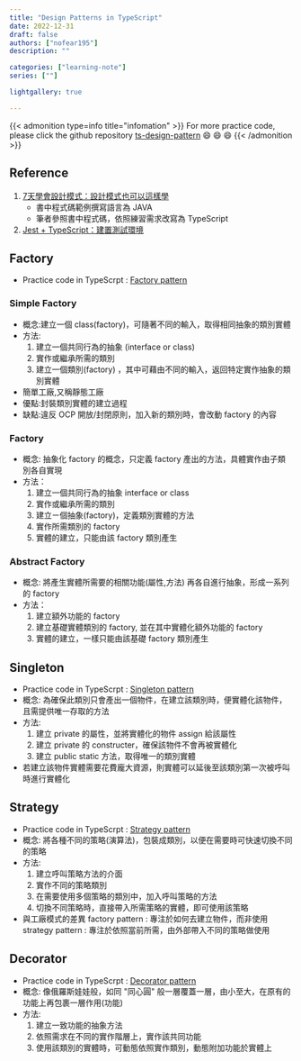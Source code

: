 ```yaml
---
title: "Design Patterns in TypeScript"
date: 2022-12-31
draft: false
authors: ["nofear195"]
description: ""

categories: ["learning-note"]
series: [""]

lightgallery: true

---
```


{{< admonition type=info title="infomation"  >}}
For more practice code, please click the github repository [ts-design-pattern](https://github.com/nofear195/ts-design-pattern) :smile: :smile: :smile:
{{< /admonition >}}

## Reference

1. [7天學會設計模式：設計模式也可以這樣學](https://www.drmaster.com.tw/Bookinfo.asp?BookID=MP22251)
    - 書中程式碼範例撰寫語言為 JAVA
    - 筆者參照書中程式碼，依照練習需求改寫為 TypeScript
2. [Jest + TypeScript：建置測試環境](https://titangene.github.io/article/jest-typescript.html)

## Factory

- Practice code in TypeScrpt : [Factory pattern](https://github.com/nofear195/ts-design-pattern/tree/main/src/factory)

### Simple Factory

- 概念:建立一個 class(factory)，可隨著不同的輸入，取得相同抽象的類別實體
- 方法:
    1. 建立一個共同行為的抽象 (interface or class)
    2. 實作或繼承所需的類別
    3. 建立一個類別(factory) ，其中可藉由不同的輸入，返回特定實作抽象的類別實體
- 簡單工廠,又稱靜態工廠
- 優點:封裝類別實體的建立過程
- 缺點:違反 OCP 開放/封閉原則，加入新的類別時，會改動 factory 的內容

### Factory

- 概念: 抽象化 factory 的概念，只定義 factory 產出的方法，具體實作由子類別各自實現
- 方法：
    1. 建立一個共同行為的抽象 interface or class
    2. 實作或繼承所需的類別
    3. 建立ㄧ個抽象(factory)，定義類別實體的方法
    4. 實作所需類別的 factory
    5. 實體的建立，只能由該 factory 類別產生

### Abstract Factory

- 概念: 將產生實體所需要的相關功能(屬性,方法) 再各自進行抽象，形成一系列的 factory
- 方法：
    1. 建立額外功能的 factory
    2. 建立基礎實體類別的 factory, 並在其中實體化額外功能的 factory
    3. 實體的建立，一樣只能由該基礎 factory 類別產生

## Singleton

- Practice code in TypeScrpt : [Singleton pattern](https://github.com/nofear195/ts-design-pattern/tree/main/src/factory)
- 概念: 為確保此類別只會產出一個物件，在建立該類別時，便實體化該物件，且需提供唯一存取的方法
- 方法:
    1. 建立 private 的屬性，並將實體化的物件 assign 給該屬性
    2. 建立 private 的 constructer，確保該物件不會再被實體化
    3. 建立 public static 方法，取得唯一的類別實體
- 若建立該物件實體需要花費龐大資源，則實體可以延後至該類別第一次被呼叫時進行實體化

## Strategy

- Practice code in TypeScrpt : [Strategy pattern](https://github.com/nofear195/ts-design-pattern/tree/main/src/strategy)
- 概念: 將各種不同的策略(演算法)，包裝成類別，以便在需要時可快速切換不同的策略
- 方法:
    1. 建立呼叫策略方法的介面
    2. 實作不同的策略類別
    3. 在需要使用多個策略的類別中，加入呼叫策略的方法
    4. 切換不同策略時，直接帶入所需策略的實體，即可使用該策略
- 與工廠模式的差異
    factory pattern : 專注於如何去建立物件，而非使用
    strategy pattern : 專注於依照當前所需，由外部帶入不同的策略做使用

## Decorator

- Practice code in TypeScrpt : [Decorator pattern](https://github.com/nofear195/ts-design-pattern/tree/main/src/decorator)
- 概念: 像俄羅斯娃娃般，如同 "同心圓" 般一層覆蓋一層，由小至大，在原有的功能上再包裹一層作用(功能)
- 方法:
    1. 建立一致功能的抽象方法
    2. 依照需求在不同的實作階層上，實作該共同功能
    3. 使用該類別的實體時，可動態依照實作類別，動態附加功能於實體上

